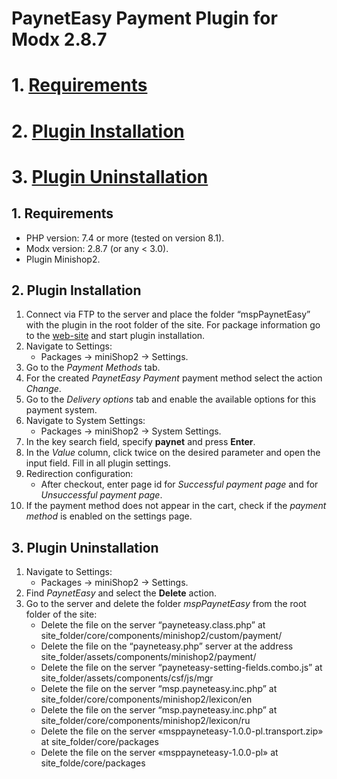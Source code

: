 # PaynetEasy Payment Plugin for Modx 2.8.7

# 1. [Requirements](https://github.com/annihilatoratm/modx-doc/blob/main/documentation/modx-eng.md#1-requirements-1) 
# 2. [Plugin Installation](https://github.com/annihilatoratm/modx-doc/blob/main/documentation/modx-eng.md#2-plugin-installation-1)
# 3. [Plugin Uninstallation](https://github.com/annihilatoratm/modx-doc/blob/main/documentation/modx-eng.md#3-plugin-uninstallation-1)

## 1. Requirements

* PHP version: 7.4 or more (tested on version 8.1).  
* Modx version: 2.8.7 (or any < 3.0).  
* Plugin Minishop2.  

## 2. Plugin Installation  

1. Connect via FTP to the server and place the folder “mspPaynetEasy” with the plugin in the root folder of the site. For package information go to the [web-site](https://website.com/mspPaynetEasy/_build/build.transport.php) and start plugin installation.  
2. Navigate to Settings:  
   * Packages -> miniShop2 -> Settings.  
3. Go to the _Payment Methods_ tab.  
4. For the created _PaynetEasy Payment_ payment method select the action _Change_.  
5. Go to the _Delivery options_ tab and enable the available options for this payment system.  
6. Navigate to System Settings:  
   * Packages -> miniShop2 -> System Settings.  
7. In the key search field, specify **paynet** and press **Enter**.  
8. In the _Value_ column, click twice on the desired parameter and open the input field. Fill in all plugin settings.  
9. Redirection configuration:  
   * After checkout, enter page id for _Successful payment page_ and for _Unsuccessful payment page_.  
10. If the payment method does not appear in the cart, check if the _payment method_ is enabled on the settings page.  

## 3. Plugin Uninstallation

1. Navigate to Settings:  
   * Packages -> miniShop2 -> Settings.  
2. Find _PaynetEasy_ and select the **Delete** action.  
3. Go to the server and delete the folder _mspPaynetEasy_ from the root folder of the site:  
   * Delete the file on the server “payneteasy.class.php” at site_folder/core/components/minishop2/custom/payment/  
   * Delete the file on the “payneteasy.php” server at the address site_folder/assets/components/minishop2/payment/  
   * Delete the file on the server “payneteasy-setting-fields.combo.js” at site_folder/assets/components/csf/js/mgr  
   * Delete the file on the server “msp.payneteasy.inc.php” at site_folder/core/components/minishop2/lexicon/en  
   * Delete the file on the server “msp.payneteasy.inc.php” at site_folder/core/components/minishop2/lexicon/ru
   * Delete the file on the server «msppayneteasy-1.0.0-pl.transport.zip» at site_folder/core/packages
   * Delete the file on the server «msppayneteasy-1.0.0-pl» at site_folde/core/packages









